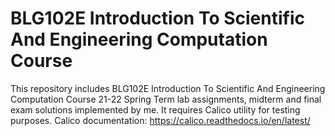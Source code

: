 # BLG102E Introduction To Scientific And Engineering Computation Course

This repository includes BLG102E Introduction To Scientific And Engineering Computation Course 21-22 Spring Term lab assignments, midterm and final exam solutions implemented by me. It requires Calico utility for testing purposes. Calico documentation: https://calico.readthedocs.io/en/latest/
